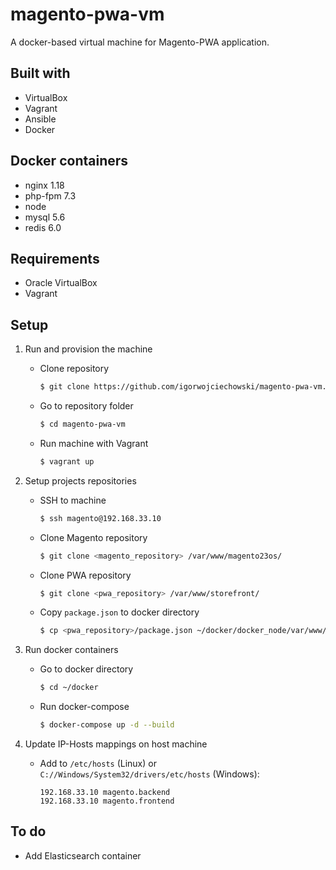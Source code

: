 # magento-pwa-vm

A docker-based virtual machine for Magento-PWA application.

## Built with

* VirtualBox
* Vagrant
* Ansible
* Docker

## Docker containers

* nginx 1.18
* php-fpm 7.3
* node
* mysql 5.6
* redis 6.0

## Requirements

* Oracle VirtualBox
* Vagrant

## Setup

1. Run and provision the machine

    * Clone repository
        ```bash
        $ git clone https://github.com/igorwojciechowski/magento-pwa-vm.git
        ``` 
    * Go to repository folder
        ```bash
        $ cd magento-pwa-vm
        ```
    * Run machine with Vagrant
        ```bash
        $ vagrant up
        ```
2. Setup projects repositories
    * SSH to machine
        ```bash
        $ ssh magento@192.168.33.10
        ```
    * Clone Magento repository
        ```bash
        $ git clone <magento_repository> /var/www/magento23os/
        ```
    * Clone PWA repository
        ```bash
        $ git clone <pwa_repository> /var/www/storefront/
        ```
    * Copy `package.json` to docker directory
        ```bash
        $ cp <pwa_repository>/package.json ~/docker/docker_node/var/www/storefront/  
        ```
3. Run docker containers
    * Go to docker directory
        ```bash
        $ cd ~/docker
        ```
    * Run docker-compose
        ```bash
        $ docker-compose up -d --build
        ```
4. Update IP-Hosts mappings on host machine
    * Add to `/etc/hosts` (Linux) or `C://Windows/System32/drivers/etc/hosts` (Windows):
        ```text
        192.168.33.10 magento.backend
        192.168.33.10 magento.frontend
        ```

## To do

* Add Elasticsearch container
